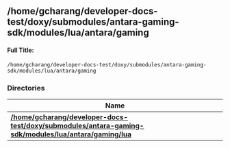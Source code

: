 

## /home/gcharang/developer-docs-test/doxy/submodules/antara-gaming-sdk/modules/lua/antara/gaming

#### Full Title:
```
/home/gcharang/developer-docs-test/doxy/submodules/antara-gaming-sdk/modules/lua/antara/gaming
```





### Directories

| Name           |
| -------------- |
| **[/home/gcharang/developer-docs-test/doxy/submodules/antara-gaming-sdk/modules/lua/antara/gaming/lua](Files/dir_ea1b4559e61bda3321273615f498da9b.md#dir-/home/gcharang/developer-docs-test/doxy/submodules/antara-gaming-sdk/modules/lua/antara/gaming/lua)**  |






















